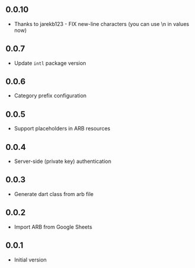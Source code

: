 ## 0.0.10

- Thanks to jarekb123 - FIX new-line characters (you can use \n in values now)

## 0.0.7

- Update `intl` package version

## 0.0.6

- Category prefix configuration

## 0.0.5

- Support placeholders in ARB resources

## 0.0.4

- Server-side (private key) authentication

## 0.0.3

- Generate dart class from arb file

## 0.0.2

- Import ARB from Google Sheets

## 0.0.1

- Initial version
